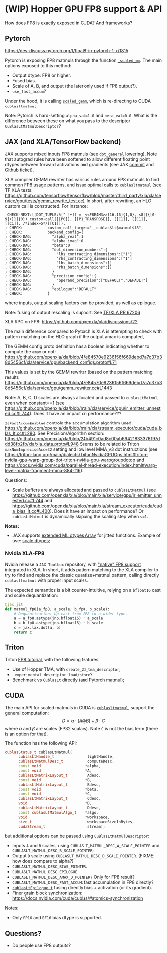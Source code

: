 # (WIP) Hopper GPU FP8 support & API

How does FP8 is exactly exposed in CUDA? And frameworks?

## Pytorch

https://dev-discuss.pytorch.org/t/float8-in-pytorch-1-x/1815

Pytorch is exposing FP8 matmuls through the function [`_scaled_mm`](https://github.com/pytorch/pytorch/blob/main/aten/src/ATen/native/cuda/Blas.cpp#L909). The main options exposed to this method:

* Output dtype: FP8 or higher.
* Fused bias.
* Scale of A, B, and output (the later only used if FP8 output?).
* `use_fast_accum`?

Under the hood, it is calling [`scaled_gemm`](https://github.com/pytorch/pytorch/blob/main/aten/src/ATen/cuda/CUDABlas.cpp#L1391), which is re-directing to CUDA `cublasltmatmul`.

Note: Pytorch is hard-setting `alpha_val=1.0` and `beta_val=0.0`. What is the difference between these on what you pass to the descriptor `CuBlasLtMatmulDescriptor`?

## JAX (and XLA/TensorFlow backend)

JAX supports mixed inputs FP8 matmuls (see [`dot_general`](https://github.com/google/jax/blob/main/jax/_src/lax/lax.py#L2929) lowering). Note that autograd rules have been softened to allow different floating point dtypes between forward activations and gradients (see JAX [commit](https://github.com/google/jax/commit/6f38f277b983c65086515f6e1062253514d5e544) and [Github ticket](https://github.com/google/jax/issues/18931)).

XLA compiler GEMM rewriter has various rules around FP8 matmuls to find common FP8 usage patterns, and issue optimal calls to `cublasltmatmul` (see TF XLA tests: https://github.com/tensorflow/tensorflow/blob/master/third_party/xla/xla/service/gpu/tests/gemm_rewrite_test.cc). In short, after rewriting, an HLO custom call is constructed. For instance:
```
 CHECK-NEXT:[[DOT_TUPLE:%[^ ]+]] = (<<F8E4M3>>[16,16]{1,0}, s8[{{[0-9]+}}]{0}) custom-call([[P0]], [[P1_TRANSPOSE]], [[C1]], [[C1]], [[C1]], /*index=5*/[[C1]]),
; CHECK:           custom_call_target="__cublas$lt$matmul$f8",
; CHECK:           backend_config={
; CHECK-DAG:         "alpha_real":1
; CHECK-DAG:         "alpha_imag":0
; CHECK-DAG:         "beta":0
; CHECK-DAG:         "dot_dimension_numbers":{
; CHECK-DAG:           "lhs_contracting_dimensions":["1"]
; CHECK-DAG:           "rhs_contracting_dimensions":["1"]
; CHECK-DAG:           "lhs_batch_dimensions":[]
; CHECK-DAG:           "rhs_batch_dimensions":[]
; CHECK-DAG:         }
; CHECK-DAG:         "precision_config":{
; CHECK-DAG:           "operand_precision":["DEFAULT","DEFAULT"]
; CHECK-DAG:         }
; CHECK-DAG:         "epilogue":"DEFAULT"
; CHECK:           }
```
where inputs, output scaling factors can be provided, as well as epilogue.

Note: fusing of output rescaling is support. See [TF/XLA PR 67206](https://github.com/tensorflow/tensorflow/pull/67206)


XLA RPC on FP8: https://github.com/openxla/xla/discussions/22

The main difference compared to Pytorch is XLA is attempting to check with pattern matching on the HLO graph if the output amax is computed,

The GEMM config proto definition has a boolean indicating whether to compute the `amax` or not: https://github.com/openxla/xla/blob/47e84570e9236156f669debd7a7c37b38d5456cf/xla/service/gpu/backend_configs.proto#L71

This values is set by the GEMM rewriter (based on the pattern matching result): https://github.com/openxla/xla/blob/47e84570e9236156f669debd7a7c37b38d5456cf/xla/service/gpu/gemm_rewriter.cc#L1443


Note: A, B, C, D scales are always allocated and passed to `cublasLtMatmul`, even when constant==1 (see https://github.com/openxla/xla/blob/main/xla/service/gpu/ir_emitter_unnested.cc#L744). Does it have an impact on performance??? 

`IsFastAccumEnabled` controls the accumulation algorithm used: https://github.com/openxla/xla/blob/main/xla/stream_executor/cuda/cuda_blas_lt.cc#L280. See Precision/Algorithm section: https://github.com/openxla/xla/blob/24b491c0ad8c00ab69421833376197ddd38fb2fb/xla/xla_data.proto#L948
Seems to be related to Triton `maxNumImpreciseAcc=32` setting and low level MMA_v3 dot instructions (see https://triton-lang.org/main/dialects/TritonNvidiaGPUOps.html#triton-nvidia-gpu-warp-group-dot-triton-nvidia-gpu-warpgroupdotop and https://docs.nvidia.com/cuda/parallel-thread-execution/index.html#warp-level-matrix-fragment-mma-884-f16).


Questions:

* Scale buffers are always allocated and passed to `cublasLtMatmul` (see https://github.com/openxla/xla/blob/main/xla/service/gpu/ir_emitter_unnested.cc#L744 and https://github.com/openxla/xla/blob/main/xla/stream_executor/cuda/cuda_blas_lt.cc#L400). Does it have an impact on performance? Or `cublasLtMatmul` is dynamically skipping the scaling step when `s=1`.

**Notes:**

* JAX supports [extended ML dtypes Array](https://github.com/google/jax/pull/20266) for jitted functions. Example of use: [scale dtypes](https://gist.github.com/mattjj/fd3b0a8c4f7533ddd9a56520d82871bf);


### Nvidia XLA-FP8

Nvidia release a `JAX-Toolbox` repository, with ["native" FP8 support](https://github.com/NVIDIA/JAX-Toolbox/blob/main/rosetta/docs/NATIVE_FP8.md) integrated in XLA. In short, it adds pattern matching to the XLA compiler to try to find and replace the classic quantize+matmul pattern, calling directly `cublasltmatmul` with proper input scales.

The expected semantics is a bit counter-intuitive, relying on a `bfloat16` cast and scale dequantization:
```python
@jax.jit
def matmul_fp8(a_fp8, a_scale, b_fp8, b_scale):
    # Dequantization: Up-cast from FP8 to a wider type.
    a = a_fp8.astype(jnp.bfloat16) * a_scale
    b = b_fp8.astype(jnp.bfloat16) * b_scale
    c = jax.lax.dot(a, b)
    return c
```

## Triton

Triton [FP8 tutorial](https://github.com/triton-lang/triton/blob/main/python/tutorials/09-persistent-matmul.py), with the following features:
* Use of Hopper TMA, with `create_2d_tma_descriptor`;
* `_experimental_descriptor_load/store`?
* Benchmark vs `CublasLt` directly (and Pytorch matmul);

## CUDA

The main API for scaled matmuls in CUDA is [`cublasltmatmul`](https://docs.nvidia.com/cuda/cublas/#cublasltmatmul), support the general computation:
$$ D = \alpha\cdot(A @ B) + \beta\cdot C $$
where $\alpha$ and $\beta$ are scales (FP32 scalars). Note `C` is not the bias term (there is an option for that).

The function has the following API:
```cpp
cublasStatus_t cublasLtMatmul(
      cublasLtHandle_t               lightHandle,
      cublasLtMatmulDesc_t           computeDesc,
      const void                    *alpha,
      const void                    *A,
      cublasLtMatrixLayout_t         Adesc,
      const void                    *B,
      cublasLtMatrixLayout_t         Bdesc,
      const void                    *beta,
      const void                    *C,
      cublasLtMatrixLayout_t         Cdesc,
      void                          *D,
      cublasLtMatrixLayout_t         Ddesc,
      const cublasLtMatmulAlgo_t    *algo,
      void                          *workspace,
      size_t                         workspaceSizeInBytes,
      cudaStream_t                   stream);
```
but additional options can be passed using `CuBlasLtMatmulDescriptor`:

* Inputs `A` and `B` scales, using `CUBLASLT_MATMUL_DESC_A_SCALE_POINTER` and `CUBLASLT_MATMUL_DESC_B_SCALE_POINTER`;
* Output `D` scale using `CUBLASLT_MATMUL_DESC_D_SCALE_POINTER`. (FIXME: how does compare to alpha?)
* `CUBLASLT_MATMUL_DESC_BIAS_POINTER`.
* `CUBLASLT_MATMUL_DESC_EPILOGUE`
* `CUBLASLT_MATMUL_DESC_AMAX_D_POINTER?` Only for FP8 result?
* `CUBLASLT_MATMUL_DESC_FAST_ACCUM`: fast accumulation in FP8 directly?
* [`cublasLtEpilogue_t`](https://docs.nvidia.com/cuda/cublas/#cublasltepilogue-t) fusing directly bias + activation (or its gradient).
* Finer grain block synchronization: https://docs.nvidia.com/cuda/cublas/#atomics-synchronization

Notes:
* Only `FP16` and `BF16` bias dtype is supported.

## Questions?

* Do people use FP8 outputs?
